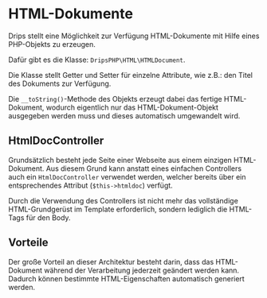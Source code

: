 # HTML-Dokumente

Drips stellt eine Möglichkeit zur Verfügung HTML-Dokumente mit Hilfe eines PHP-Objekts zu erzeugen.

Dafür gibt es die Klasse: `DripsPHP\HTML\HTMLDocument`.

Die Klasse stellt Getter und Setter für einzelne Attribute, wie z.B.: den Titel des Dokuments zur Verfügung.

Die `__toString()`-Methode des Objekts erzeugt dabei das fertige HTML-Dokument, wodurch eigentlich nur das HTML-Dokument-Objekt ausgegeben werden muss und dieses automatisch umgewandelt wird.

## HtmlDocController

Grundsätzlich besteht jede Seite einer Webseite aus einem einzigen HTML-Dokument. Aus diesem Grund kann anstatt eines einfachen Controllers auch ein `HtmlDocController` verwendet werden, welcher bereits über ein entsprechendes Attribut (`$this->htmldoc`) verfügt.

Durch die Verwendung des Controllers ist nicht mehr das vollständige HTML-Grundgerüst im Template erforderlich, sondern lediglich die HTML-Tags für den Body.

## Vorteile

Der große Vorteil an dieser Architektur besteht darin, dass das HTML-Dokument während der Verarbeitung jederzeit geändert werden kann. Dadurch können bestimmte HTML-Eigenschaften automatisch generiert werden.
